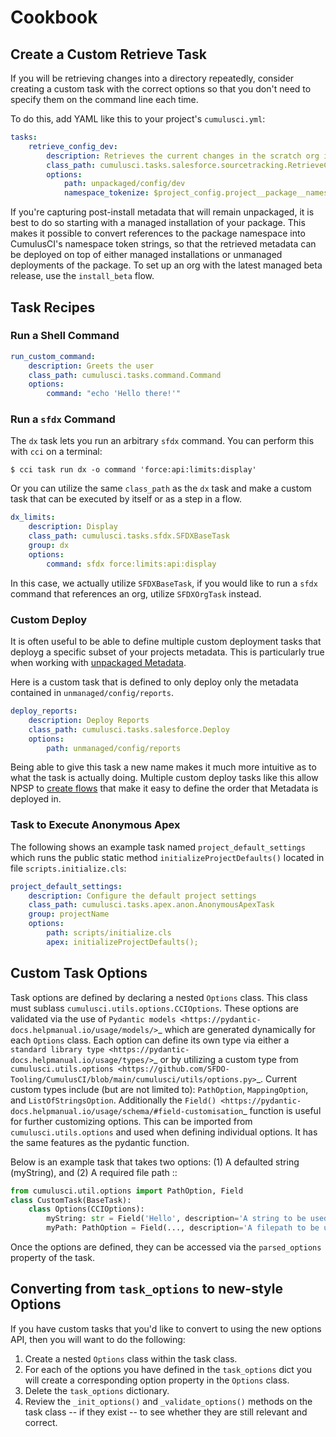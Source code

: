 # Cookbook

## Create a Custom Retrieve Task

If you will be retrieving changes into a directory repeatedly, consider
creating a custom task with the correct options so that you don't need
to specify them on the command line each time.

To do this, add YAML like this to your project's `cumulusci.yml`:

```yaml
tasks:
    retrieve_config_dev:
        description: Retrieves the current changes in the scratch org into unpackaged/config/dev
        class_path: cumulusci.tasks.salesforce.sourcetracking.RetrieveChanges
        options:
            path: unpackaged/config/dev
            namespace_tokenize: $project_config.project__package__namespace
```

If you're capturing post-install metadata that will remain unpackaged,
it is best to do so starting with a managed installation of your
package. This makes it possible to convert references to the package
namespace into CumulusCI's namespace token strings, so that the
retrieved metadata can be deployed on top of either managed
installations or unmanaged deployments of the package. To set up an org
with the latest managed beta release, use the `install_beta` flow.

## Task Recipes

### Run a Shell Command

```yaml
run_custom_command:
    description: Greets the user
    class_path: cumulusci.tasks.command.Command
    options:
        command: "echo 'Hello there!'"
```

### Run a `sfdx` Command

The `dx` task lets you run an arbitrary `sfdx` command. You can perform
this with `cci` on a terminal:

    $ cci task run dx -o command 'force:api:limits:display'

Or you can utilize the same `class_path` as the `dx` task and make a
custom task that can be executed by itself or as a step in a flow.

```yaml
dx_limits:
    description: Display
    class_path: cumulusci.tasks.sfdx.SFDXBaseTask
    group: dx
    options:
        command: sfdx force:limits:api:display
```

In this case, we actually utilize `SFDXBaseTask`, if you would like to
run a `sfdx` command that references an org, utilize `SFDXOrgTask`
instead.

### Custom Deploy

It is often useful to be able to define multiple custom deployment tasks
that deployg a specific subset of your projects metadata. This is
particularly true when working with [unpackaged Metadata](unpackaged).

Here is a custom task that is defined to only deploy only the metadata
contained in `unmanaged/config/reports`.

```yaml
deploy_reports:
    description: Deploy Reports
    class_path: cumulusci.tasks.salesforce.Deploy
    options:
        path: unmanaged/config/reports
```

Being able to give this task a new name makes it much more intuitive as
to what the task is actually doing. Multiple custom deploy tasks like
this allow NPSP to [create flows](https://github.com/SalesforceFoundation/NPSP/blob/87daa94f9494d28ce3a5cc52bd5d5308cc804a2b/cumulusci.yml#L692)
that make it easy to define the order that Metadata is deployed in.

### Task to Execute Anonymous Apex

The following shows an example task named `project_default_settings`
which runs the public static method `initializeProjectDefaults()`
located in file `scripts.initialize.cls`:

```yaml
project_default_settings:
    description: Configure the default project settings
    class_path: cumulusci.tasks.apex.anon.AnonymousApexTask
    group: projectName
    options:
        path: scripts/initialize.cls
        apex: initializeProjectDefaults();
```

## Custom Task Options

Task options are defined by declaring a nested `Options` class. This class must sublass `cumulusci.utils.options.CCIOptions`. These options are validated via the use of `Pydantic models <https://pydantic-docs.helpmanual.io/usage/models/>`_ which are generated dynamically for each `Options` class.
Each option can define its own type via either a `standard library type <https://pydantic-docs.helpmanual.io/usage/types/>`_ or by utilizing a custom type from `cumulusci.utils.options <https://github.com/SFDO-Tooling/CumulusCI/blob/main/cumulusci/utils/options.py>`\_. Current custom types include (but are not limited to): `PathOption`, `MappingOption`, and `ListOfStringsOption`.
Additionally the `Field() <https://pydantic-docs.helpmanual.io/usage/schema/#field-customisation`\_ function is useful for further customizing options. This can be imported from `cumulusci.utils.options` and used when defining individual options.
It has the same features as the pydantic function.

Below is an example task that takes two options: (1) A defaulted string (myString), and (2) A required file path ::

```python
from cumulusci.util.options import PathOption, Field
class CustomTask(BaseTask):
    class Options(CCIOptions):
        myString: str = Field('Hello', description='A string to be used by the task')
        myPath: PathOption = Field(..., description='A filepath to be used by the task')
```

Once the options are defined, they can be accessed via the `parsed_options` property of the task.

## Converting from `task_options` to new-style Options

If you have custom tasks that you'd like to convert to using the new options API, then you will want to do the following:

1. Create a nested `Options` class within the task class.
2. For each of the options you have defined in the `task_options` dict you will create a corresponding option property in the `Options` class.
3. Delete the `task_options` dictionary.
4. Review the `_init_options()` and `_validate_options()` methods on the task class -- if they exist -- to see whether they are still relevant and correct.
